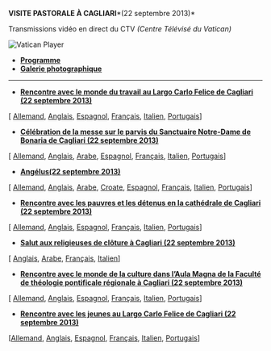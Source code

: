 **VISITE PASTORALE À CAGLIARI***(22 septembre 2013)*

Transmissions vidéo en direct du CTV *(Centre Télévisé du Vatican)*

![Vatican Player](/content/dam/francesco/images/francesco/img/player.jpg)

- **[Programme](/content/francesco/fr/travels/2013/documents/papa-francesco-programma-cagliari_20130922.html)**
- **[Galerie photographique](http://www.photogallery.va/content/photogallery/fr/celebrazioni-liturgiche/cagliari2013.html)**





* * *


- **[Rencontre avec le monde du travail au Largo Carlo Felice de Cagliari (22 septembre 2013)](/content/francesco/fr/speeches/2013/september/documents/papa-francesco_20130922_lavoratori-cagliari.html)**

[ [Allemand](/content/francesco/de/speeches/2013/september/documents/papa-francesco_20130922_lavoratori-cagliari.html), [Anglais](/content/francesco/en/speeches/2013/september/documents/papa-francesco_20130922_lavoratori-cagliari.html), [Espagnol](/content/francesco/es/speeches/2013/september/documents/papa-francesco_20130922_lavoratori-cagliari.html), [Français](/content/francesco/fr/speeches/2013/september/documents/papa-francesco_20130922_lavoratori-cagliari.html), [Italien](/content/francesco/it/speeches/2013/september/documents/papa-francesco_20130922_lavoratori-cagliari.html), [Portugais](/content/francesco/pt/speeches/2013/september/documents/papa-francesco_20130922_lavoratori-cagliari.html)]

- **[Célébration de la messe sur le parvis du Sanctuaire Notre-Dame de Bonaria de Cagliari (22 septembre 2013)](/content/francesco/fr/homilies/2013/documents/papa-francesco_20130922_bonaria-cagliari.html)**

[ [Allemand](/content/francesco/de/homilies/2013/documents/papa-francesco_20130922_bonaria-cagliari.html), [Anglais](/content/francesco/en/homilies/2013/documents/papa-francesco_20130922_bonaria-cagliari.html), [Arabe](/content/francesco/ar/homilies/2013/documents/papa-francesco_20130922_bonaria-cagliari.html), [Espagnol](/content/francesco/es/homilies/2013/documents/papa-francesco_20130922_bonaria-cagliari.html), [Français](/content/francesco/fr/homilies/2013/documents/papa-francesco_20130922_bonaria-cagliari.html), [Italien](/content/francesco/it/homilies/2013/documents/papa-francesco_20130922_bonaria-cagliari.html), [Portugais](/content/francesco/pt/homilies/2013/documents/papa-francesco_20130922_bonaria-cagliari.html)]

- **[Angélus(22 septembre 2013)](/content/francesco/fr/angelus/2013/documents/papa-francesco_angelus_20130922_cagliari.html)**

[ [Allemand](/content/francesco/de/angelus/2013/documents/papa-francesco_angelus_20130922_cagliari.html), [Anglais](/content/francesco/en/angelus/2013/documents/papa-francesco_angelus_20130922_cagliari.html), [Arabe](/content/francesco/ar/angelus/2013/documents/papa-francesco_angelus_20130922_cagliari.html), [Croate](/content/francesco/hr/angelus/2013/documents/papa-francesco_angelus_20130922_cagliari.html), [Espagnol](/content/francesco/es/angelus/2013/documents/papa-francesco_angelus_20130922_cagliari.html), [Français](/content/francesco/fr/angelus/2013/documents/papa-francesco_angelus_20130922_cagliari.html), [Italien](/content/francesco/it/angelus/2013/documents/papa-francesco_angelus_20130922_cagliari.html), [Portugais](/content/francesco/pt/angelus/2013/documents/papa-francesco_angelus_20130922_cagliari.html)]

- **[Rencontre avec les pauvres et les détenus en la cathédrale de Cagliari (22 septembre 2013)](/content/francesco/fr/speeches/2013/september/documents/papa-francesco_20130922_emarginati-cagliari.html)**

[ [Allemand](/content/francesco/de/travels/2013/documents/papa-francesco_20130922_emarginati-cagliari.html), [Anglais](/content/francesco/en/speeches/2013/september/documents/papa-francesco_20130922_emarginati-cagliari.html), [Espagnol](/content/francesco/es/speeches/2013/september/documents/papa-francesco_20130922_emarginati-cagliari.html), [Français](/content/francesco/fr/speeches/2013/september/documents/papa-francesco_20130922_emarginati-cagliari.html), [Italien](/content/francesco/it/speeches/2013/september/documents/papa-francesco_20130922_emarginati-cagliari.html), [Portugais](/content/francesco/pt/speeches/2013/september/documents/papa-francesco_20130922_emarginati-cagliari.html)]

- **[Salut aux religieuses de clôture à Cagliari (22 septembre 2013)](/content/francesco/fr/speeches/2013/september/documents/papa-francesco_20130922_suore-cagliari.html)**

[ [Anglais](/content/francesco/en/speeches/2013/september/documents/papa-francesco_20130922_suore-cagliari.html), [Arabe](/content/francesco/ar/speeches/2013/september/documents/papa-francesco_20130922_suore-cagliari.html), [Français](/content/francesco/fr/speeches/2013/september/documents/papa-francesco_20130922_suore-cagliari.html), [Italien](/content/francesco/it/speeches/2013/september/documents/papa-francesco_20130922_suore-cagliari.html)]

- **[Rencontre avec le monde de la culture dans l’Aula Magna de la Faculté de théologie pontificale régionale à Cagliari (22 septembre 2013)](/content/francesco/fr/speeches/2013/september/documents/papa-francesco_20130922_cultura-cagliari.html)**

[ [Allemand](/content/francesco/de/speeches/2013/september/documents/papa-francesco_20130922_cultura-cagliari.html), [Anglais](/content/francesco/en/speeches/2013/september/documents/papa-francesco_20130922_cultura-cagliari.html), [Espagnol](/content/francesco/es/speeches/2013/september/documents/papa-francesco_20130922_cultura-cagliari.html), [Français](/content/francesco/fr/speeches/2013/september/documents/papa-francesco_20130922_cultura-cagliari.html), [Italien](/content/francesco/it/speeches/2013/september/documents/papa-francesco_20130922_cultura-cagliari.html), [Portugais](/content/francesco/pt/speeches/2013/september/documents/papa-francesco_20130922_cultura-cagliari.html)]

- **[Rencontre avec les jeunes au Largo Carlo Felice de Cagliari (22 septembre 2013)](/content/francesco/fr/speeches/2013/september/documents/papa-francesco_20130922_giovani-cagliari.html)**

[[Allemand](/content/francesco/de/speeches/2013/september/documents/papa-francesco_20130922_giovani-cagliari.html), [Anglais](/content/francesco/en/speeches/2013/september/documents/papa-francesco_20130922_giovani-cagliari.html), [Espagnol](/content/francesco/es/speeches/2013/september/documents/papa-francesco_20130922_giovani-cagliari.html), [Français](/content/francesco/fr/speeches/2013/september/documents/papa-francesco_20130922_giovani-cagliari.html), [Italien](/content/francesco/it/speeches/2013/september/documents/papa-francesco_20130922_giovani-cagliari.html), [Portugais](/content/francesco/pt/speeches/2013/september/documents/papa-francesco_20130922_giovani-cagliari.html)]